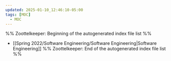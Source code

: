 ```yaml
---
updated: 2025-01-10_12:46:10-05:00
tags: [MOC]
  - MOC
---
```

%% Zoottelkeeper: Beginning of the autogenerated index file list  %%
-  [[Spring 2022/Software Engineering/Software Engineering|Software Engineering]]
%% Zoottelkeeper: End of the autogenerated index file list  %%
